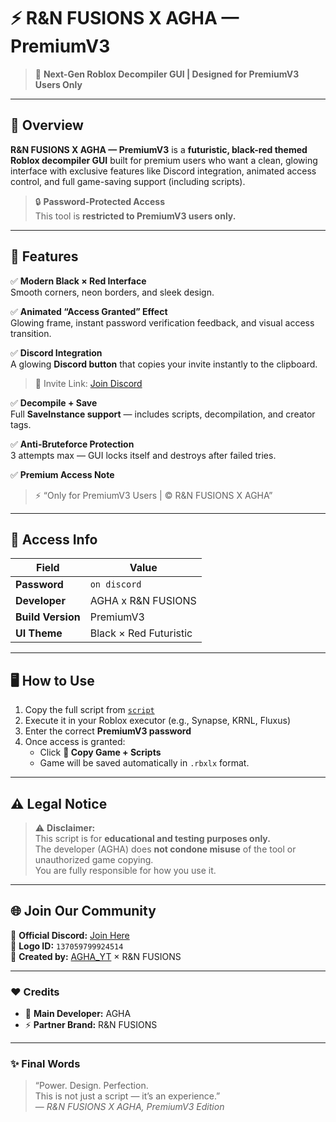 # ⚡ R&N FUSIONS X AGHA — PremiumV3
> 💎 **Next-Gen Roblox Decompiler GUI | Designed for PremiumV3 Users Only**

---

## 🧠 Overview
**R&N FUSIONS X AGHA — PremiumV3** is a **futuristic, black-red themed Roblox decompiler GUI** built for premium users who want a clean, glowing interface with exclusive features like Discord integration, animated access control, and full game-saving support (including scripts).

> 🔒 **Password-Protected Access**  
> This tool is **restricted to PremiumV3 users only.**

---

## 🚀 Features

✅ **Modern Black × Red Interface**  
Smooth corners, neon borders, and sleek design.

✅ **Animated “Access Granted” Effect**  
Glowing frame, instant password verification feedback, and visual access transition.

✅ **Discord Integration**  
A glowing **Discord button** that copies your invite instantly to the clipboard.  
> 🔗 Invite Link: [Join Discord](https://discord.gg/KkHJznVJbv)

✅ **Decompile + Save**  
Full **SaveInstance support** — includes scripts, decompilation, and creator tags.

✅ **Anti-Bruteforce Protection**  
3 attempts max — GUI locks itself and destroys after failed tries.

✅ **Premium Access Note**
> ⚡ “Only for PremiumV3 Users | © R&N FUSIONS X AGHA”

---

## 🔑 Access Info

| Field | Value |
|-------|--------|
| **Password** | `on discord` |
| **Developer** | AGHA x R&N FUSIONS |
| **Build Version** | PremiumV3 |
| **UI Theme** | Black × Red Futuristic |

---

## 🖥️ How to Use

1. Copy the full script from [`script`](./script.lua)
2. Execute it in your Roblox executor (e.g., Synapse, KRNL, Fluxus)
3. Enter the correct **PremiumV3 password**
4. Once access is granted:
   - Click **📂 Copy Game + Scripts**
   - Game will be saved automatically in `.rbxlx` format.

---

## ⚠️ Legal Notice

> ⚠️ **Disclaimer:**  
This script is for **educational and testing purposes only.**  
The developer (AGHA) does **not condone misuse** of the tool or unauthorized game copying.  
You are fully responsible for how you use it.

---

## 🌐 Join Our Community

💬 **Official Discord:** [Join Here](https://discord.gg/KkHJznVJbv)  
🎨 **Logo ID:** `137059799924514`  
👑 **Created by:** [AGHA_YT](https://github.com/) × R&N FUSIONS  

---

### ❤️ Credits

- 🔧 **Main Developer:** AGHA  
- ⚡ **Partner Brand:** R&N FUSIONS  

---

### ✨ Final Words
> “Power. Design. Perfection.  
> This is not just a script — it’s an experience.”  
> — *R&N FUSIONS X AGHA, PremiumV3 Edition*
